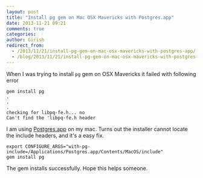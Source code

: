 ```yaml
---
layout: post
title: "Install pg gem on Mac OSX Mavericks with Postgres.app"
date: 2013-11-21 09:21
comments: true
categories: 
author: Girish
redirect_from: 
  - /2013/11/21/install-pg-gem-on-mac-osx-mavericks-with-postgres-app/
  - /blog/2013/11/21/install-pg-gem-on-mac-osx-mavericks-with-postgres-app/
---
```


When I was trying to install `pg` gem on OSX Mavericks it failed with
following error

```
gem install pg
.
.
.
checking for libpq-fe.h... no
Can't find the 'libpq-fe.h header
```

I am using [Postgres.app](http://postgresapp.com/) on my mac. Turns out
the installer cannot locate the include headers, and it's a easy fix.

```
export CONFIGURE_ARGS="with-pg-include=/Applications/Postgres.app/Contents/MacOS/include"
gem install pg
```

The gem installs successfully. Hope this helps someone.
